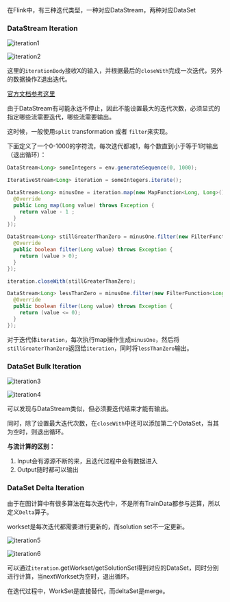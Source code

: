 

在Flink中，有三种迭代类型，一种对应DataStream，两种对应DataSet

### DataStream Iteration

![iteration1](/images/iteration1.png)

![iteration2](/images/iteration2.png)

这里的`iterationBody`接收X的输入，并根据最后的`closeWith`完成一次迭代，另外的数据操作Z退出迭代。

[官方文档参考这里](https://ci.apache.org/projects/flink/flink-docs-stable/dev/datastream_api.html#iterations)

由于DataStream有可能永远不停止，因此不能设置最大的迭代次数，必须显式的指定哪些流需要迭代，哪些流需要输出。

这时候，一般使用`split` transformation 或者  `filter`来实现。

下面定义了一个0-1000的字符流，每次迭代都减1，每个数直到小于等于1时输出（退出循环）：

```java
DataStream<Long> someIntegers = env.generateSequence(0, 1000);

IterativeStream<Long> iteration = someIntegers.iterate();

DataStream<Long> minusOne = iteration.map(new MapFunction<Long, Long>() {
  @Override
  public Long map(Long value) throws Exception {
    return value - 1 ;
  }
});

DataStream<Long> stillGreaterThanZero = minusOne.filter(new FilterFunction<Long>() {
  @Override
  public boolean filter(Long value) throws Exception {
    return (value > 0);
  }
});

iteration.closeWith(stillGreaterThanZero);

DataStream<Long> lessThanZero = minusOne.filter(new FilterFunction<Long>() {
  @Override
  public boolean filter(Long value) throws Exception {
    return (value <= 0);
  }
});
```

对于迭代体`iteration`，每次执行map操作生成`minusOne`，然后将`stillGreaterThanZero`返回给`iteration`，同时将`lessThanZero`输出。

### DataSet Bulk Iteration

![iteration3](/images/iteration3.png)

![iteration4](/images/iteration4.png)

可以发现与DataStream类似，但必须要迭代结束才能有输出。

同时，除了设置最大迭代次数，在`closeWith`中还可以添加第二个DataSet，当其为空时，则退出循环。

**与流计算的区别：**

1. Input会有源源不断的来，且迭代过程中会有数据进入
2. Output随时都可以输出

### DataSet Delta Iteration

由于在图计算中有很多算法在每次迭代中，不是所有TrainData都参与运算，所以定义`Delta`算子。

workset是每次迭代都需要进行更新的，而solution set不一定更新。

![iteration5](/images/iteration5.png)

![iteration6](/images/iteration6.png)

可以通过`iteration`.getWorkset/getSolutionSet得到对应的DataSet，同时分别进行计算，当nextWorkset为空时，退出循环。

在迭代过程中，WorkSet是直接替代，而deltaSet是merge。